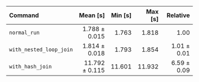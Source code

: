 | Command | Mean [s] | Min [s] | Max [s] | Relative |
|:---|---:|---:|---:|---:|
| `normal_run` | 1.788 ± 0.015 | 1.763 | 1.818 | 1.00 |
| `with_nested_loop_join` | 1.814 ± 0.018 | 1.793 | 1.854 | 1.01 ± 0.01 |
| `with_hash_join` | 11.792 ± 0.115 | 11.601 | 11.932 | 6.59 ± 0.09 |
